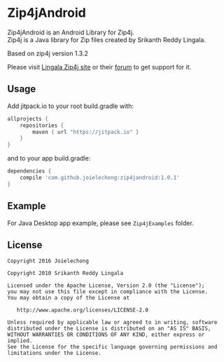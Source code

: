 Zip4jAndroid
=============

Zip4jAndroid is an Android Library for Zip4j.  
Zip4j is a Java library for Zip files created by Srikanth Reddy Lingala.  

Based on zip4j version 1.3.2

Please visit [Lingala Zip4j site][1] or their [forum][2] to get support for it.

Usage
-----
Add jitpack.io to your root build.gradle with:
```gradle
allprojects {
    repositories {
        maven { url "https://jitpack.io" }
    }
}
```
and to your app build.gradle:

```gradle
dependencies {
    compile 'com.github.joielechong:zip4jandroid:1.0.1'
}
```

Example
-------
For Java Desktop app example, please see `Zip4jExamples` folder.

License
-------

    Copyright 2016 Joielechong
    
    Copyright 2010 Srikanth Reddy Lingala

    Licensed under the Apache License, Version 2.0 (the "License");
    you may not use this file except in compliance with the License.
    You may obtain a copy of the License at

       http://www.apache.org/licenses/LICENSE-2.0

    Unless required by applicable law or agreed to in writing, software
    distributed under the License is distributed on an "AS IS" BASIS,
    WITHOUT WARRANTIES OR CONDITIONS OF ANY KIND, either express or implied.
    See the License for the specific language governing permissions and
    limitations under the License.



 [1]: http://www.lingala.net/zip4j/
 [2]: http://www.lingala.net/zip4j/forum/index.php

